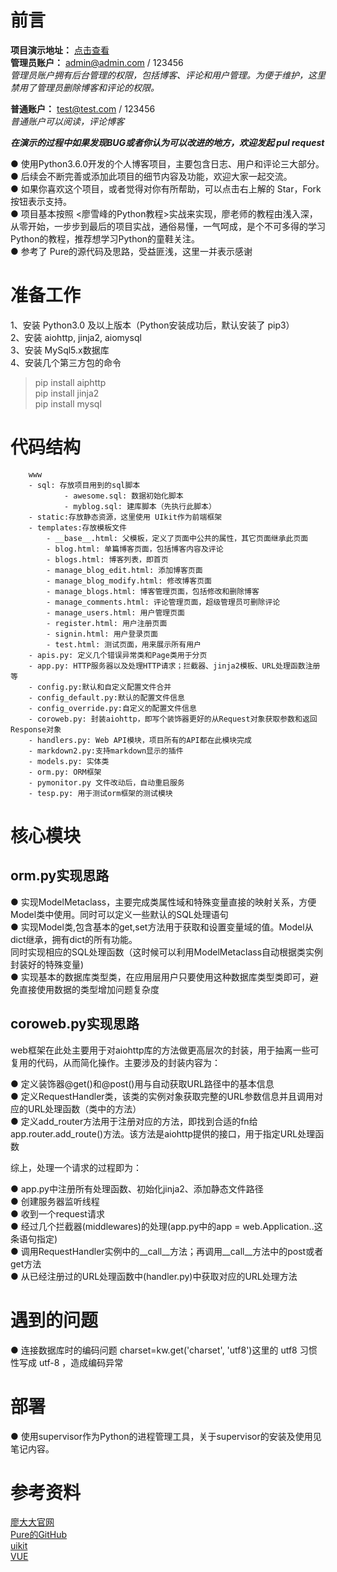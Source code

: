 # 前言
**项目演示地址：** [点击查看](http://117.79.147.222:9000)  
**管理员账户：** admin@admin.com / 123456   
*管理员账户拥有后台管理的权限，包括博客、评论和用户管理。为便于维护，这里禁用了管理员删除博客和评论的权限。*

**普通账户：** test@test.com / 123456  
*普通账户可以阅读，评论博客*  

***在演示的过程中如果发现BUG或者你认为可以改进的地方，欢迎发起 pul request***

● 使用Python3.6.0开发的个人博客项目，主要包含日志、用户和评论三大部分。  
● 后续会不断完善或添加此项目的细节内容及功能，欢迎大家一起交流。  
● 如果你喜欢这个项目，或者觉得对你有所帮助，可以点击右上解的 Star，Fork 按钮表示支持。    
● 项目基本按照 <廖雪峰的Python教程>实战来实现，廖老师的教程由浅入深，从零开始，一步步到最后的项目实战，通俗易懂，一气呵成，是个不可多得的学习Python的教程，推荐想学习Python的童鞋关注。  
● 参考了 Pure的源代码及思路，受益匪浅，这里一并表示感谢  


# 准备工作
1、安装 Python3.0 及以上版本（Python安装成功后，默认安装了 pip3）  
2、安装 aiohttp, jinja2, aiomysql  
3、安装 MySql5.x数据库  
4、安装几个第三方包的命令  
> pip install aiphttp  
> pip install jinja2  
> pip install mysql  

# 代码结构
```
    www
	- sql: 存放项目用到的sql脚本
            - awesome.sql: 数据初始化脚本
            - myblog.sql: 建库脚本（先执行此脚本）
	- static:存放静态资源，这里使用 UIkit作为前端框架
	- templates:存放模板文件
	    - __base__.html: 父模板，定义了页面中公共的属性，其它页面继承此页面
	    - blog.html: 单篇博客页面，包括博客内容及评论
	    - blogs.html: 博客列表，即首页
	    - manage_blog_edit.html: 添加博客页面
	    - manage_blog_modify.html: 修改博客页面
	    - manage_blogs.html: 博客管理页面，包括修改和删除博客
	    - manage_comments.html: 评论管理页面，超级管理员可删除评论
	    - manage_users.html: 用户管理页面
	    - register.html: 用户注册页面
	    - signin.html: 用户登录页面
	    - test.html: 测试页面，用来展示所有用户
	- apis.py: 定义几个错误异常类和Page类用于分页
	- app.py: HTTP服务器以及处理HTTP请求；拦截器、jinja2模板、URL处理函数注册等
	- config.py:默认和自定义配置文件合并
	- config_default.py:默认的配置文件信息
	- config_override.py:自定义的配置文件信息
	- coroweb.py: 封装aiohttp，即写个装饰器更好的从Request对象获取参数和返回Response对象
	- handlers.py: Web API模块，项目所有的API都在此模块完成
	- markdown2.py:支持markdown显示的插件
	- models.py: 实体类
	- orm.py: ORM框架
	- pymonitor.py 文件改动后，自动重启服务
	- tesp.py: 用于测试orm框架的测试模块
```

# 核心模块
## orm.py实现思路
● 实现ModelMetaclass，主要完成类属性域和特殊变量直接的映射关系，方便Model类中使用。同时可以定义一些默认的SQL处理语句  
● 实现Model类,包含基本的get,set方法用于获取和设置变量域的值。Model从dict继承，拥有dict的所有功能。  
同时实现相应的SQL处理函数（这时候可以利用ModelMetaclass自动根据类实例封装好的特殊变量)  
● 实现基本的数据库类型类，在应用层用户只要使用这种数据库类型类即可，避免直接使用数据的类型增加问题复杂度  

## coroweb.py实现思路
web框架在此处主要用于对aiohttp库的方法做更高层次的封装，用于抽离一些可复用的代码，从而简化操作。主要涉及的封装内容为：  

● 定义装饰器@get()和@post()用与自动获取URL路径中的基本信息  
● 定义RequestHandler类，该类的实例对象获取完整的URL参数信息并且调用对应的URL处理函数（类中的方法）  
● 定义add_router方法用于注册对应的方法，即找到合适的fn给app.router.add_route()方法。该方法是aiohttp提供的接口，用于指定URL处理函数  

综上，处理一个请求的过程即为：

● app.py中注册所有处理函数、初始化jinja2、添加静态文件路径  
● 创建服务器监听线程  
● 收到一个request请求  
● 经过几个拦截器(middlewares)的处理(app.py中的app = web.Application..这条语句指定)  
● 调用RequestHandler实例中的__call__方法；再调用__call__方法中的post或者get方法  
● 从已经注册过的URL处理函数中(handler.py)中获取对应的URL处理方法  

# 遇到的问题
● 连接数据库时的编码问题
charset=kw.get('charset', 'utf8')这里的 utf8 习惯性写成 utf-8 ，造成编码异常  

# 部署
● 使用supervisor作为Python的进程管理工具，关于supervisor的安装及使用见笔记内容。

# 参考资料
[廖大大官网](https://www.liaoxuefeng.com/)  
[Pure的GitHub](https://github.com/KaimingWan)  
[uikit](http://www.getuikit.net/index.html)  
[VUE](https://cn.vuejs.org/)  


